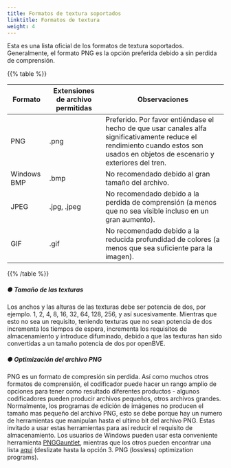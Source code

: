 ```yaml
---
title: Formatos de textura soportados
linktitle: Formatos de textura
weight: 4
---
```


Esta es una lista oficial de los formatos de textura soportados. Generalmente, el formato PNG es la opción preferida debido a sin perdida de comprensión.

{{% table %}}

| Formato      | Extensiones de archivo permitidas | Observaciones                                                      |
| ----------- | ----------------------- | ------------------------------------------------------------ |
| PNG         | .png                    | Preferido. Por favor entiéndase el hecho de que usar canales alfa significativamente reduce el rendimiento cuando estos son usados en objetos de escenario y exteriores del tren. |
| Windows BMP | .bmp                    | No recomendado debido al gran tamaño del archivo.                      |
| JPEG        | .jpg, .jpeg             | No recomendado debido a la perdida de comprensión (a menos que no sea visible incluso en un gran aumento).  |
| GIF         | .gif                    | No recomendado debido a la reducida profundidad de colores (a menos que sea suficiente para la imagen). |

{{% /table %}}

##### ● Tamaño de las texturas

Los anchos y las alturas de las texturas debe ser potencia de dos, por ejemplo. 1, 2, 4, 8, 16, 32, 64, 128, 256, y así sucesivamente. Mientras que esto no sea un requisito, teniendo texturas que no sean potencia de dos incrementa los tiempos de espera, incrementa los requisitos de almacenamiento y introduce difuminado, debido a que las texturas han sido convertidas a un tamaño potencia de dos por openBVE.

##### ● Optimización del archivo PNG

PNG es un formato de compresión sin perdida. Así como muchos otros formatos de comprensión, el codificador puede hacer un rango amplio de opciones para tener como resultado diferentes productos - algunos codificadores pueden producir archivos pequeños, otros archivos grandes. Normalmente, los programas de edición de imágenes no producen el tamaño mas pequeño del archivo PNG, esto se debe porque hay un numero de herramientas que manipulan hasta el ultimo bit del archivo PNG. Estas invitado a usar estas herramientas para así reducir el requisito de almacenamiento. Los usuarios de Windows pueden usar esta conveniente herramienta [PNGGauntlet](http://brh.numbera.com/software/pnggauntlet/), mientras que los otros pueden encontrar una lista [aquí](http://optipng.sourceforge.net/pngtech/optipng.html) (deslizate hasta la opción 3. PNG (lossless) optimization programs).